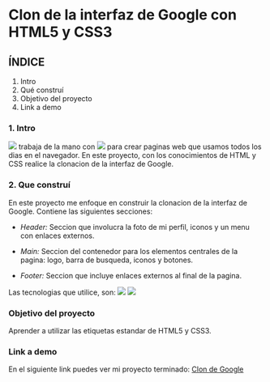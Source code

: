 # Clon de la interfaz de Google con HTML5 y CSS3

## ÍNDICE
1. Intro
2. Qué construí
3. Objetivo del proyecto
4. Link a demo

### 1. Intro
<img src="https://img.shields.io/badge/HTML5-E34F26?style=for-the-badge&logo=html5&logoColor=white" /> trabaja de la mano con <img src="https://img.shields.io/badge/CSS3-1572B6?style=for-the-badge&logo=css3&logoColor=white" /> para crear paginas web que usamos todos los dias en el navegador. En este proyecto, con los conocimientos de HTML y CSS realice la clonacion de la interfaz de Google.

### 2. Que construí
En este proyecto me enfoque en construir la clonacion de la interfaz de Google.
Contiene las siguientes secciones:

- *Header:* Seccion que involucra la foto de mi perfil, iconos y un menu con enlaces externos.

- *Main:* Seccion del contenedor para los elementos centrales de la pagina: logo, barra de busqueda, iconos y botones.

- *Footer:* Seccion que incluye enlaces externos al final de la pagina.

Las tecnologias que utilice, son:
<img src="https://img.shields.io/badge/HTML5-E34F26?style=for-the-badge&logo=html5&logoColor=white" />
<img src="https://img.shields.io/badge/CSS3-1572B6?style=for-the-badge&logo=css3&logoColor=white" /> 

### Objetivo del proyecto
Aprender a utilizar las etiquetas estandar de HTML5 y CSS3.

### Link a demo
En el siguiente link puedes ver mi proyecto terminado: [Clon de Google](https://copiadegoogle-eight.vercel.app/)
